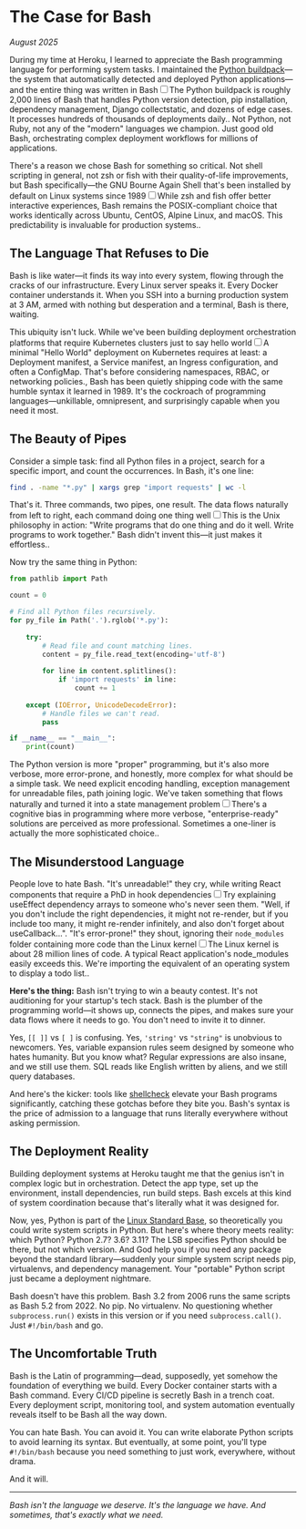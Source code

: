 # The Case for Bash
*August 2025*

During my time at Heroku, I learned to appreciate the Bash programming language for performing system tasks. I maintained the [Python buildpack](https://github.com/heroku/heroku-buildpack-python)—the system that automatically detected and deployed Python applications—and the entire thing was written in Bash<label for="sn-buildpack-size" class="margin-toggle sidenote-number"></label><input type="checkbox" id="sn-buildpack-size" class="margin-toggle"/><span class="sidenote">The Python buildpack is roughly 2,000 lines of Bash that handles Python version detection, pip installation, dependency management, Django collectstatic, and dozens of edge cases. It processes hundreds of thousands of deployments daily.</span>. Not Python, not Ruby, not any of the "modern" languages we champion. Just good old Bash, orchestrating complex deployment workflows for millions of applications.

There's a reason we chose Bash for something so critical. Not shell scripting in general, not zsh or fish with their quality-of-life improvements, but Bash specifically—the GNU Bourne Again Shell that's been installed by default on Linux systems since 1989<label for="sn-bash-vs-shells" class="margin-toggle sidenote-number"></label><input type="checkbox" id="sn-bash-vs-shells" class="margin-toggle"/><span class="sidenote">While zsh and fish offer better interactive experiences, Bash remains the POSIX-compliant choice that works identically across Ubuntu, CentOS, Alpine Linux, and macOS. This predictability is invaluable for production systems.</span>.

## The Language That Refuses to Die

Bash is like water—it finds its way into every system, flowing through the cracks of our infrastructure. Every Linux server speaks it. Every Docker container understands it. When you SSH into a burning production system at 3 AM, armed with nothing but desperation and a terminal, Bash is there, waiting.

This ubiquity isn't luck. While we've been building deployment orchestration platforms that require Kubernetes clusters just to say hello world<label for="sn-k8s-complexity" class="margin-toggle sidenote-number"></label><input type="checkbox" id="sn-k8s-complexity" class="margin-toggle"/><span class="sidenote">A minimal "Hello World" deployment on Kubernetes requires at least: a Deployment manifest, a Service manifest, an Ingress configuration, and often a ConfigMap. That's before considering namespaces, RBAC, or networking policies.</span>, Bash has been quietly shipping code with the same humble syntax it learned in 1989. It's the cockroach of programming languages—unkillable, omnipresent, and surprisingly capable when you need it most.

## The Beauty of Pipes

Consider a simple task: find all Python files in a project, search for a specific import, and count the occurrences. In Bash, it's one line:

```bash
find . -name "*.py" | xargs grep "import requests" | wc -l
```

That's it. Three commands, two pipes, one result. The data flows naturally from left to right, each command doing one thing well<label for="sn-unix-philosophy" class="margin-toggle sidenote-number"></label><input type="checkbox" id="sn-unix-philosophy" class="margin-toggle"/><span class="sidenote">This is the Unix philosophy in action: "Write programs that do one thing and do it well. Write programs to work together." Bash didn't invent this—it just makes it effortless.</span>.

Now try the same thing in Python:

```python
from pathlib import Path

count = 0

# Find all Python files recursively.
for py_file in Path('.').rglob('*.py'):
    
    try:
        # Read file and count matching lines.
        content = py_file.read_text(encoding='utf-8')
        
        for line in content.splitlines():
            if 'import requests' in line:
                count += 1
                
    except (IOError, UnicodeDecodeError):
        # Handle files we can't read.
        pass

if __name__ == "__main__":
    print(count)
```

The Python version is more "proper" programming, but it's also more verbose, more error-prone, and honestly, more complex for what should be a simple task. We need explicit encoding handling, exception management for unreadable files, path joining logic. We've taken something that flows naturally and turned it into a state management problem<label for="sn-complexity-bias" class="margin-toggle sidenote-number"></label><input type="checkbox" id="sn-complexity-bias" class="margin-toggle"/><span class="sidenote">There's a cognitive bias in programming where more verbose, "enterprise-ready" solutions are perceived as more professional. Sometimes a one-liner is actually the more sophisticated choice.</span>.

## The Misunderstood Language

People love to hate Bash. "It's unreadable!" they cry, while writing React components that require a PhD in hook dependencies<label for="sn-react-hooks" class="margin-toggle sidenote-number"></label><input type="checkbox" id="sn-react-hooks" class="margin-toggle"/><span class="sidenote">Try explaining useEffect dependency arrays to someone who's never seen them. "Well, if you don't include the right dependencies, it might not re-render, but if you include too many, it might re-render infinitely, and also don't forget about useCallback..."</span>. "It's error-prone!" they shout, ignoring their `node_modules` folder containing more code than the Linux kernel<label for="sn-node-modules" class="margin-toggle sidenote-number"></label><input type="checkbox" id="sn-node-modules" class="margin-toggle"/><span class="sidenote">The Linux kernel is about 28 million lines of code. A typical React application's node_modules easily exceeds this. We're importing the equivalent of an operating system to display a todo list.</span>.

**Here's the thing:** Bash isn't trying to win a beauty contest. It's not auditioning for your startup's tech stack. Bash is the plumber of the programming world—it shows up, connects the pipes, and makes sure your data flows where it needs to go. You don't need to invite it to dinner.

Yes, `[[ ]]` vs `[ ]` is confusing. Yes, `'string'` vs `"string"` is unobvious to newcomers. Yes, variable expansion rules seem designed by someone who hates humanity. But you know what? Regular expressions are also insane, and we still use them. SQL reads like English written by aliens, and we still query databases. 

And here's the kicker: tools like [shellcheck](https://www.shellcheck.net/) elevate your Bash programs significantly, catching these gotchas before they bite you. Bash's syntax is the price of admission to a language that runs literally everywhere without asking permission.

## The Deployment Reality

Building deployment systems at Heroku taught me that the genius isn't in complex logic but in orchestration. Detect the app type, set up the environment, install dependencies, run build steps. Bash excels at this kind of system coordination because that's literally what it was designed for.

Now, yes, Python is part of the [Linux Standard Base](https://en.wikipedia.org/wiki/Linux_Standard_Base), so theoretically you could write system scripts in Python. But here's where theory meets reality: which Python? Python 2.7? 3.6? 3.11? The LSB specifies Python should be there, but not which version. And God help you if you need any package beyond the standard library—suddenly your simple system script needs pip, virtualenvs, and dependency management. Your "portable" Python script just became a deployment nightmare.

Bash doesn't have this problem. Bash 3.2 from 2006 runs the same scripts as Bash 5.2 from 2022. No pip. No virtualenv. No questioning whether `subprocess.run()` exists in this version or if you need `subprocess.call()`. Just `#!/bin/bash` and go.



## The Uncomfortable Truth

Bash is the Latin of programming—dead, supposedly, yet somehow the foundation of everything we build. Every Docker container starts with a Bash command. Every CI/CD pipeline is secretly Bash in a trench coat. Every deployment script, monitoring tool, and system automation eventually reveals itself to be Bash all the way down.

You can hate Bash. You can avoid it. You can write elaborate Python scripts to avoid learning its syntax. But eventually, at some point, you'll type `#!/bin/bash` because you need something to just work, everywhere, without drama.

And it will.

---

*Bash isn't the language we deserve. It's the language we have. And sometimes, that's exactly what we need.*